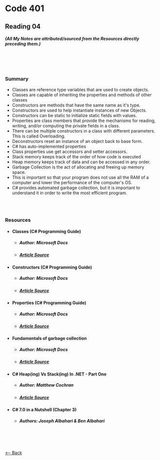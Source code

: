 # Code 401
## Reading 04
##### (All My Notes are attributed/sourced from the Resources directly preceding them.)

<br>
<br>
<br>

### Summary
* Classes are reference type variables that are used to create objects.
* Classes are capable of inheriting the properties and methods of other classes
* Constructors are methods that have the same name as it's type.
* Constructors are used to help instantiate instances of new Objects.
* Constructors can be static to initialize static fields with values.
* Properties are class members that provide the mechanisms for reading, writing, and/or computing the private fields in a class.
* There can be multiple constructors in a class with different parameters.  This is called Overloading.
* Deconstructors reset an instance of an object back to base form.
* C# has auto-implemented properties
* Class properties use get accessors and setter accessors.
* Stack memory keeps track of the order of how code is executed
* Heap memory keeps track of data and can be accessed in any order.
* Garbage Collection is the act of allocating and freeing up memory space.
* This is important so that your program does not use all the RAM of a computer and lower the performance of the computer's OS.
* C# provides automated garbage collection, but it is important to understand it in order to write the most efficient program.

<br>
<br>

### Resources
* #### __Classes (C# Programming Guide)__
  * ##### Author:  Microsoft Docs
  * ##### [Article Source](https://docs.microsoft.com/en-us/dotnet/csharp/programming-guide/classes-and-structs/classes)
* #### __Constructors (C# Programming Guide)__
  * ##### Author:  Microsoft Docs
  * ##### [Article Source](https://docs.microsoft.com/en-us/dotnet/csharp/programming-guide/classes-and-structs/constructors)
* #### __Properties (C# Programming Guide)__
  * ##### Author:  Microsoft Docs
  * ##### [Article Source](https://docs.microsoft.com/en-us/dotnet/csharp/programming-guide/classes-and-structs/properties)
* #### __Fundamentals of garbage collection__
  * ##### Author:  Microsoft Docs
  * ##### [Article Source](https://docs.microsoft.com/en-us/dotnet/standard/garbage-collection/fundamentals)
* #### __C# Heap(ing) Vs Stack(ing) In .NET - Part One__
  * ##### Author:  Matthew Cochran
  * ##### [Article Source](https://www.c-sharpcorner.com/article/C-Sharp-heaping-vs-stacking-in-net-part-i/)
* #### __C# 7.0 in a Nutshell (Chapter 3)__
  * ##### Authors:  Joseph Albahari & Ben Albahari

<br>
<br>
<br>

[<-- Back](../README.md)
